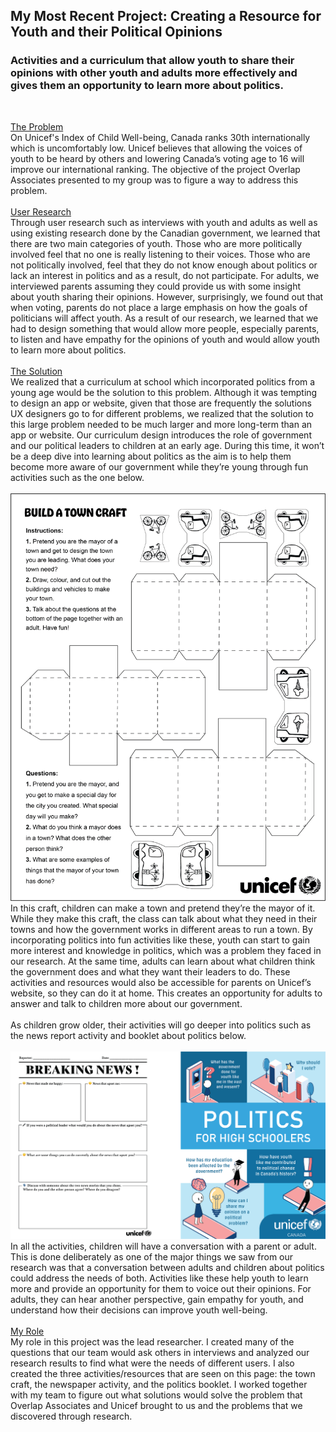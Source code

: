 ## My Most Recent Project: Creating a Resource for Youth and their Political Opinions

### Activities and a curriculum that allow youth to share their opinions with other youth and adults more effectively and gives them an opportunity to learn more about politics.
<br />

<u>The Problem</u> <br />
On Unicef's Index of Child Well-being, Canada ranks 30th internationally which is uncomfortably low. Unicef believes that allowing the voices of youth to be heard by others and lowering Canada’s voting age to 16 will improve our international ranking. The objective of the project Overlap Associates presented to my group was to figure a way to address this problem.
<br />
<br />
<u>User Research</u> <br />
Through user research such as interviews with youth and adults as well as using existing research done by the Canadian government, we learned that there are two main categories of youth. Those who are more politically involved feel that no one is really listening to their voices. Those who are not politically involved, feel that they do not know enough about politics or lack an interest in politics and as a result, do not participate. For adults, we interviewed parents assuming they could provide us with some insight about youth sharing their opinions. However, surprisingly, we found out that when voting, parents do not place a large emphasis on how the goals of politicians will affect youth. As a result of our research, we learned that we had to design something that would allow more people, especially parents, to listen and have empathy for the opinions of youth and would allow youth to learn more about politics.
<br /><br />
<u>The Solution</u> <br />
We realized that a curriculum at school which incorporated politics from a young age would be the solution to this problem. Although it was tempting to design an app or website, given that those are frequently the solutions UX designers go to for different problems, we realized that the solution to this large problem needed to be much larger and more long-term than an app or website. Our curriculum design introduces the role of government and our political leaders to children at an early age. During this time, it won’t be a deep dive into learning about politics as the aim is to help them become more aware of our government while they’re young through fun activities such as the one below.
<br />
<br/>
<img src="img/Town.png" class="itemImage" alt="A worksheet where children build a town and learn about the government"/>
<br />
In this craft, children can make a town and pretend they’re the mayor of it. While they make this craft, the class can talk about what they need in their towns and how the government works in different areas to run a town. By incorporating politics into fun activities like these, youth can start to gain more interest and knowledge in politics, which was a problem they faced in our research. At the same time, adults can learn about what children think the government does and what they want their leaders to do. These activities and resources would also be accessible for parents on Unicef’s website, so they can do it at home. This creates an opportunity for adults to answer and talk to children more about our government. 
<br />
<br/>
As children grow older, their activities will go deeper into politics such as the news report activity and booklet about politics below.
<br />
<br/>
<img src="img/YouthActivities.png" class="itemImage" alt="A newspaper worksheet on the left and a booklet titled Politics for High Schoolers on the right"/>
In all the activities, children will have a conversation with a parent or adult. This is done deliberately as one of the major things we saw from our research was that a conversation between adults and children about politics could address the needs of both. Activities like these help youth to learn more and provide an opportunity for them to voice out their opinions. For adults, they can hear another perspective, gain empathy for youth, and understand how their decisions can improve youth well-being.
<br />
<br/>
<u>My Role</u> <br />
My role in this project was the lead researcher. I created many of the questions that our team would ask others in interviews and analyzed our research results to find what were the needs of different users. I also created the three activities/resources that are seen on this page: the town craft, the newspaper activity, and the politics booklet. I worked together with my team to figure out what solutions would solve the problem that Overlap Associates and Unicef brought to us and the problems that we discovered through research.
</div>
<br />
